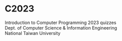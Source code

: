 # C2023
Introduction to Computer Programming 2023 quizzes\
Dept. of Computer Science & Information Engineering\
National Taiwan University
